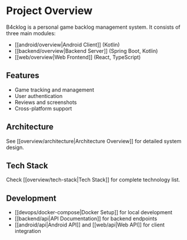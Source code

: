 # Project Overview

B4cklog is a personal game backlog management system.
It consists of three main modules:
- [[android/overview|Android Client]] (Kotlin)
- [[backend/overview|Backend Server]] (Spring Boot, Kotlin)
- [[web/overview|Web Frontend]] (React, TypeScript)

## Features

- Game tracking and management
- User authentication
- Reviews and screenshots
- Cross-platform support

## Architecture

See [[overview/architecture|Architecture Overview]] for detailed system design.

## Tech Stack

Check [[overview/tech-stack|Tech Stack]] for complete technology list.

## Development

- [[devops/docker-compose|Docker Setup]] for local development
- [[backend/api|API Documentation]] for backend endpoints
- [[android/api|Android API]] and [[web/api|Web API]] for client integration 